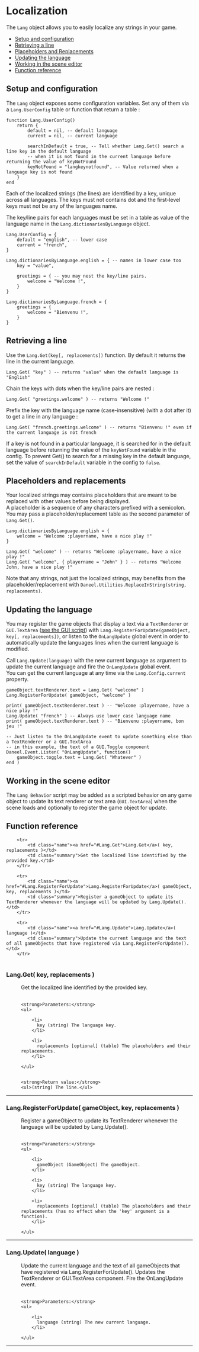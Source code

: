 # Localization

The `Lang` object allows you to easily localize any strings in your game.  

- [Setup and configuration](#setup)
- [Retrieving a line](#retrieving-a-line)
- [Placeholders and Replacements](#placeholders-and-replacements)
- [Updating the language](#updating-the-language)
- [Working in the scene editor](#scene)
- [Function reference](#function-reference)


<a name="setup"></a>
## Setup and configuration

The `Lang` object exposes some configuration variables. Set any of them via a `Lang.UserConfig` table or function that return a table :

    function Lang.UserConfig()
        return {
            default = nil, -- default language
            current = nil, -- current language
            
            searchInDefault = true, -- Tell whether Lang.Get() search a line key in the default language 
            -- when it is not found in the current language before returning the value of keyNotFound
            keyNotFound = "langkeynotfound", -- Value returned when a language key is not found
        }
    end

Each of the localized strings (the lines) are identified by a key, unique across all languages. The keys must not contains dot and the first-level keys must not be any of the languages name.  

The key/line pairs for each languages must be set in a table as value of the language name in the `Lang.dictionariesByLanguage` object.

    Lang.UserConfig = {
        default = "english", -- lower case
        current = "french", 
    }

    Lang.dictionariesByLanguage.english = { -- names in lower case too
        key = "value",

        greetings = { -- you may nest the key/line pairs.
            welcome = "Welcome !", 
        }
    }

    Lang.dictionariesByLanguage.french = {
        greetings = { 
            welcome = "Bienvenu !",
        }
    }


<a name="retrieving-a-line"></a>
## Retrieving a line

Use the `Lang.Get(key[, replacements])` function.
By default it returns the line in the current language.
    
    Lang.Get( "key" ) -- returns "value" when the default language is "English"

Chain the keys with dots when the key/line pairs are nested :

    Lang.Get( "greetings.welcome" ) -- returns "Welcome !" 

Prefix the key with the language name (case-insensitive) (with a dot after it) to get a line in any language :

    Lang.Get( "french.greetings.welcome" ) -- returns "Bienvenu !" even if the current language is not french

If a key is not found in a particular language, it is searched for in the default language before returning the value of the `keyNotFound` variable in the config. To prevent Get() to search for a missing key in the default language, set the value of `searchInDefault` variable in the config to `false`.


<a name="placeholders-and-replacements"></a>
## Placeholders and replacements

Your localized strings may contains placeholders that are meant to be replaced with other values before being displayed.  
A placeholder is a sequence of any characters prefixed with a semicolon.  
You may pass a placeholder/replacement table as the second parameter of `Lang.Get()`.
    
    Lang.dictionariesByLanguage.english = {
        welcome = "Welcome :playername, have a nice play !"
    }

    Lang.Get( "welcome" ) -- returns "Welcome :playername, have a nice play !"
    Lang.Get( "welcome", { playername = "John" } ) -- returns "Welcome John, have a nice play !"

Note that any strings, not just the localized strings, may benefits from the placeholder/replacement with `Daneel.Utilities.ReplaceInString(string, replacements)`.


<a name="updating-the-language"></a>
## Updating the language

You may register the game objects that display a text via a `TextRenderer` or `GUI.TextArea` ([see the GUI script](/docs/gui#textarea)) with `Lang.RegisterForUpdate(gameObject, key[, replacements])`, or listen to the `OnLangUpdate` global event in order to automatically update the languages lines when the current language is modified.

Call `Lang.Update(language)` with the new current language as argument to update the current language and fire the `OnLangUpdate` global event.  
You can get the current language at any time via the `Lang.Config.current` property.

    gameObject.textRenderer.text = Lang.Get( "welcome" )
    Lang.RegisterForUpdate( gameObject, "welcome" )

    print( gameObject.textRenderer.text ) -- "Welcome :playername, have a nice play !"
    Lang.Update( "french" ) -- Always use lower case language name
    print( gameObject.textRenderer.text ) -- "Bienvenu :playername, bon jeu !"

    -- Just listen to the OnLangUpdate event to update something else than a TextRenderer or a GUI.TextArea
    -- in this example, the text of a GUI.Toggle component
    Daneel.Event.Listen( "OnLangUpdate", function()
        gameObject.toggle.text = Lang.Get( "Whatever" )
    end )


<a name="scene"></a>
## Working in the scene editor

The `Lang Behavior` script may be added as a scripted behavior on any game object to update its text renderer or text area (`GUI.TextArea`) when the scene loads and optionally to register the game object for update.

<a name="function-reference"></a>
## Function reference

<table class="function_list">
    
        <tr>
            <td class="name"><a href="#Lang.Get">Lang.Get</a>( key, replacements )</td>
            <td class="summary">Get the localized line identified by the provided key.</td>
        </tr>
    
        <tr>
            <td class="name"><a href="#Lang.RegisterForUpdate">Lang.RegisterForUpdate</a>( gameObject, key, replacements )</td>
            <td class="summary">Register a gameObject to update its TextRenderer whenever the language will be updated by Lang.Update().</td>
        </tr>
    
        <tr>
            <td class="name"><a href="#Lang.Update">Lang.Update</a>( language )</td>
            <td class="summary">Update the current language and the text of all gameObjects that have registered via Lang.RegisterForUpdate().</td>
        </tr>
    
</table>

<dl class="function">
    
        
<dt><a name="Lang.Get"></a><h3>Lang.Get( key, replacements )</h3></dt>
<dd>
Get the localized line identified by the provided key.
<br><br>

    <strong>Parameters:</strong>
    <ul>
        
        <li>
          key (string) The language key.
        </li>
        
        <li>
          replacements [optional] (table) The placeholders and their replacements.
        </li>
        
    </ul>


    <strong>Return value:</strong>
    <ul>(string) The line.</ul>

</dd>
<hr>
    
        
<dt><a name="Lang.RegisterForUpdate"></a><h3>Lang.RegisterForUpdate( gameObject, key, replacements )</h3></dt>
<dd>
Register a gameObject to update its TextRenderer whenever the language will be updated by Lang.Update().
<br><br>

    <strong>Parameters:</strong>
    <ul>
        
        <li>
          gameObject (GameObject) The gameObject.
        </li>
        
        <li>
          key (string) The language key.
        </li>
        
        <li>
          replacements [optional] (table) The placeholders and their replacements (has no effect when the 'key' argument is a function).
        </li>
        
    </ul>


</dd>
<hr>
    
        
<dt><a name="Lang.Update"></a><h3>Lang.Update( language )</h3></dt>
<dd>
Update the current language and the text of all gameObjects that have registered via Lang.RegisterForUpdate(). Updates the TextRenderer or GUI.TextArea component. Fire the OnLangUpdate event.
<br><br>

    <strong>Parameters:</strong>
    <ul>
        
        <li>
          language (string) The new current language.
        </li>
        
    </ul>


</dd>
<hr>
    
</dl>

